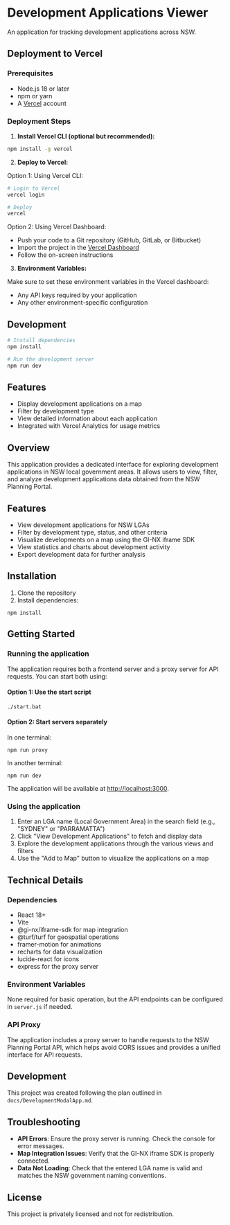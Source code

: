 # Development Applications Viewer

An application for tracking development applications across NSW.

## Deployment to Vercel

### Prerequisites

- Node.js 18 or later
- npm or yarn
- A [Vercel](https://vercel.com) account

### Deployment Steps

1. **Install Vercel CLI (optional but recommended):**

```bash
npm install -g vercel
```

2. **Deploy to Vercel:**

Option 1: Using Vercel CLI:

```bash
# Login to Vercel
vercel login

# Deploy
vercel
```

Option 2: Using Vercel Dashboard:

- Push your code to a Git repository (GitHub, GitLab, or Bitbucket)
- Import the project in the [Vercel Dashboard](https://vercel.com/new)
- Follow the on-screen instructions

3. **Environment Variables:**

Make sure to set these environment variables in the Vercel dashboard:

- Any API keys required by your application
- Any other environment-specific configuration

## Development

```bash
# Install dependencies
npm install

# Run the development server
npm run dev
```

## Features

- Display development applications on a map
- Filter by development type
- View detailed information about each application
- Integrated with Vercel Analytics for usage metrics

## Overview

This application provides a dedicated interface for exploring development applications in NSW local government areas. It allows users to view, filter, and analyze development applications data obtained from the NSW Planning Portal.

## Features

- View development applications for NSW LGAs
- Filter by development type, status, and other criteria
- Visualize developments on a map using the GI-NX iframe SDK
- View statistics and charts about development activity
- Export development data for further analysis

## Installation

1. Clone the repository
2. Install dependencies:

```
npm install
```

## Getting Started

### Running the application

The application requires both a frontend server and a proxy server for API requests. You can start both using:

#### Option 1: Use the start script

```
./start.bat
```

#### Option 2: Start servers separately

In one terminal:

```
npm run proxy
```

In another terminal:

```
npm run dev
```

The application will be available at [http://localhost:3000](http://localhost:3000).

### Using the application

1. Enter an LGA name (Local Government Area) in the search field (e.g., "SYDNEY" or "PARRAMATTA")
2. Click "View Development Applications" to fetch and display data
3. Explore the development applications through the various views and filters
4. Use the "Add to Map" button to visualize the applications on a map

## Technical Details

### Dependencies

- React 18+
- Vite
- @gi-nx/iframe-sdk for map integration
- @turf/turf for geospatial operations
- framer-motion for animations
- recharts for data visualization
- lucide-react for icons
- express for the proxy server

### Environment Variables

None required for basic operation, but the API endpoints can be configured in `server.js` if needed.

### API Proxy

The application includes a proxy server to handle requests to the NSW Planning Portal API, which helps avoid CORS issues and provides a unified interface for API requests.

## Development

This project was created following the plan outlined in `docs/DevelopmentModalApp.md`.

## Troubleshooting

- **API Errors**: Ensure the proxy server is running. Check the console for error messages.
- **Map Integration Issues**: Verify that the GI-NX iframe SDK is properly connected.
- **Data Not Loading**: Check that the entered LGA name is valid and matches the NSW government naming conventions.

## License

This project is privately licensed and not for redistribution.
